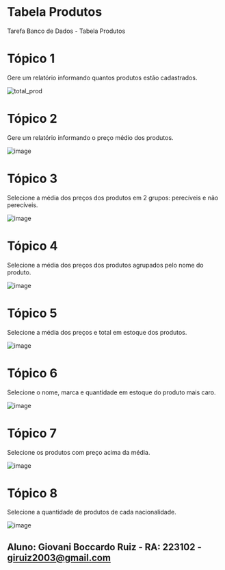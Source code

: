 # Tabela Produtos
Tarefa Banco de Dados - Tabela Produtos

# Tópico 1
Gere um relatório informando quantos produtos estão cadastrados.

![total_prod](https://github.com/giovaniruiz03/Tabela_Produtos/assets/145368122/a21876b5-76f3-4f85-a867-0c503c012ab9)

# Tópico 2
Gere um relatório informando o preço médio dos produtos.

![image](https://github.com/giovaniruiz03/Tabela_Produtos/assets/145368122/cadf29a4-2b3f-49fe-ac5f-ec0cdb7848f4)

# Tópico 3 
Selecione a média dos preços dos produtos em 2 grupos: perecíveis e não perecíveis.

![image](https://github.com/giovaniruiz03/Tabela_Produtos/assets/145368122/41f13e2e-a38b-421e-abe2-2e5dfe128709)

# Tópico 4
Selecione a média dos preços dos produtos agrupados pelo nome do produto.

![image](https://github.com/giovaniruiz03/Tabela_Produtos/assets/145368122/141da0a3-2ae2-4073-8f1f-4f1295e28645)

# Tópico 5 
Selecione a média dos preços e total em estoque dos produtos.

![image](https://github.com/giovaniruiz03/Tabela_Produtos/assets/145368122/6d23e7be-909e-45b8-9592-367991295f1e)

# Tópico 6
Selecione o nome, marca e quantidade em estoque do produto mais caro.

![image](https://github.com/giovaniruiz03/Tabela_Produtos/assets/145368122/f9bfafe1-8729-4956-be0f-f32acc0a7c93)

# Tópico 7
Selecione os produtos com preço acima da média.

![image](https://github.com/giovaniruiz03/Tabela_Produtos/assets/145368122/b5fe7321-9a60-4f98-b1cb-bdf39e242bae)

# Tópico 8
Selecione a quantidade de produtos de cada nacionalidade.

![image](https://github.com/giovaniruiz03/Tabela_Produtos/assets/145368122/d755f241-4d91-4ea8-b1f6-594f06dc184d)







## Aluno: Giovani Boccardo Ruiz - RA: 223102 - giruiz2003@gmail.com 
